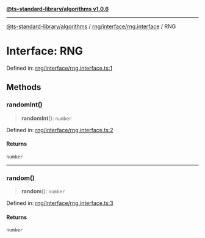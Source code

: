 [**@ts-standard-library/algorithms v1.0.6**](../../../../README.md)

***

[@ts-standard-library/algorithms](../../../../modules.md) / [rng/interface/rng.interface](../README.md) / RNG

# Interface: RNG

Defined in: [rng/interface/rng.interface.ts:1](https://github.com/gabaudette/ts-stdlib/blob/4a412e6fb273dc9fcab54b84c05921f52dac4b3f/packages/algorithms/src/rng/interface/rng.interface.ts#L1)

## Methods

### randomInt()

> **randomInt**(): `number`

Defined in: [rng/interface/rng.interface.ts:2](https://github.com/gabaudette/ts-stdlib/blob/4a412e6fb273dc9fcab54b84c05921f52dac4b3f/packages/algorithms/src/rng/interface/rng.interface.ts#L2)

#### Returns

`number`

***

### random()

> **random**(): `number`

Defined in: [rng/interface/rng.interface.ts:3](https://github.com/gabaudette/ts-stdlib/blob/4a412e6fb273dc9fcab54b84c05921f52dac4b3f/packages/algorithms/src/rng/interface/rng.interface.ts#L3)

#### Returns

`number`

